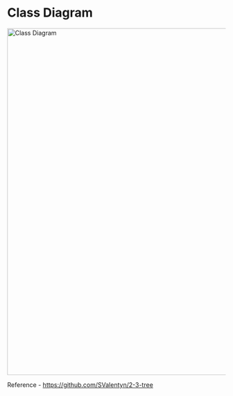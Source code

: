 # Class Diagram

<p align="left">
  <img alt="Class Diagram" height="800px" src="https://github.com/yadav-aman/algorithms/blob/main/src/twoThreeTreeAlgo/Package%20twoThreeTreeAlgo.png">
</p>

Reference - https://github.com/SValentyn/2-3-tree
